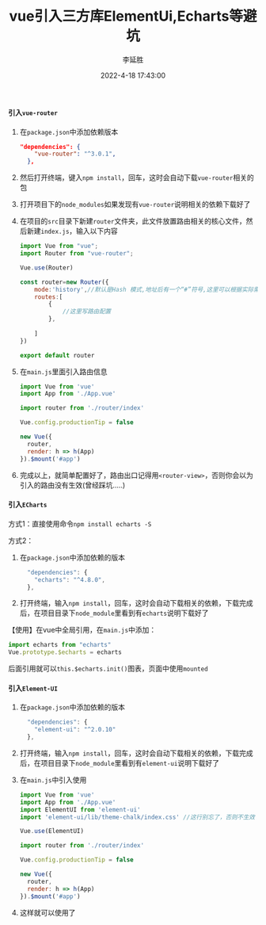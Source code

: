 ﻿---
title: vue引入三方库ElementUi,Echarts等避坑
author: 李延胜
index_img: 'http://liyansheng.top/typora/image-20230318200712521.png'
tags:
  - vue
categories:
  - 前端
date: 2022-4-18 17:43:00
---
#### 引入`vue-router`

1. 在`package.json`中添加依赖版本

    ```json
    "dependencies": {
        "vue-router": "^3.0.1",
      },
    ```

2. 然后打开终端，键入`npm install`，回车，这时会自动下载`vue-router`相关的包

3. 打开项目下的`node_modules`如果发现有`vue-router`说明相关的依赖下载好了

4. 在项目的`src`目录下新建`router`文件夹，此文件放置路由相关的核心文件，然后新建`index.js`，输入以下内容

    ```js
    import Vue from "vue";
    import Router from "vue-router";
    
    Vue.use(Router)
    
    const router=new Router({
        mode:'history',//默认是Hash 模式,地址后有一个“#”符号,这里可以根据实际需要定义使用不同的模式
        routes:[
            {
                //这里写路由配置
            },
            
        ]
    })
    
    export default router
    ```

5. 在`main.js`里面引入路由信息

    ```js
    import Vue from 'vue'
    import App from './App.vue'
    
    import router from './router/index'
    
    Vue.config.productionTip = false
    
    new Vue({
      router,
      render: h => h(App)
    }).$mount('#app')
    
    ```

6. 完成以上，就简单配置好了，路由出口记得用`<router-view>`，否则你会以为引入的路由没有生效(曾经踩坑.....)

#### 引入`ECharts`

方式1：直接使用命令`npm install echarts -S `

方式2：

1. 在`package.json`中添加依赖的版本

    ```js
      "dependencies": {
        "echarts": "^4.8.0",
      },
    ```

2. 打开终端，输入`npm install`，回车，这时会自动下载相关的依赖，下载完成后，在项目目录下`node_module`里看到有`echarts`说明下载好了

【使用】在vue中全局引用，在`main.js`中添加：

```js
import echarts from "echarts"
Vue.prototype.$echarts = echarts
```

后面引用就可以`this.$echarts.init()`图表，页面中使用`mounted`

#### 引入`Element-UI`

1. 在`package.json`中添加依赖的版本

    ```js
      "dependencies": {
        "element-ui": "^2.0.10"
      },
    ```

2. 打开终端，输入`npm install`，回车，这时会自动下载相关的依赖，下载完成后，在项目目录下`node_module`里看到有`element-ui`说明下载好了

3. 在`main.js`中引入使用

    ```js
    import Vue from 'vue'
    import App from './App.vue'
    import ElementUI from 'element-ui'
    import 'element-ui/lib/theme-chalk/index.css' //这行别忘了，否则不生效
    
    Vue.use(ElementUI)
    
    import router from './router/index'
    
    Vue.config.productionTip = false
    
    new Vue({
      router,
      render: h => h(App)
    }).$mount('#app')
    
    ```

4. 这样就可以使用了

   

